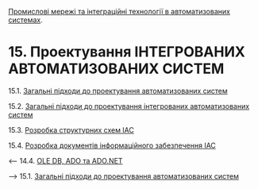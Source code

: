 [Промислові мережі та інтеграційні технології в автоматизованих системах](README.md).

# 15. Проектування ІНТЕГРОВАНИХ АВТОМАТИЗОВАНИХ СИСТЕМ 

15.1. [Загальні підходи до проектування автоматизованих систем](15_1.md) 

15.2. [Загальні підходи до проектування інтегрованих автоматизованих систем](15_2.md)   

15.3. [Розробка структурних схем ІАС](15_3.md)  

15.4. [Розробка документів інформаційного забезпечення ІАС](15_4.md) 



<-- 14.4. [OLE DB, ADO та ADO.NET](14_4.md) 

--> 15.1. [Загальні підходи до проектування автоматизованих систем](15_1.md) 